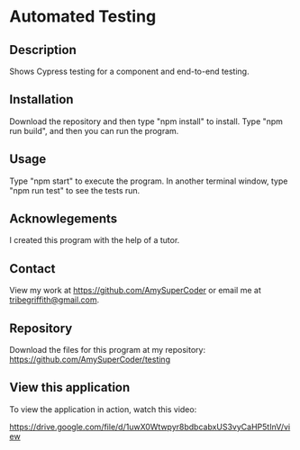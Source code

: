 # Automated Testing

## Description
Shows Cypress testing for a component and end-to-end testing.

## Installation
Download the repository and then type "npm install" to install. Type "npm run build", and then you can run the program.

## Usage
Type "npm start" to execute the program. In another terminal window, type "npm run test" to see the tests run.

## Acknowlegements
I created this program with the help of a tutor.

## Contact
View my work at https://github.com/AmySuperCoder or email me at tribegriffith@gmail.com.

## Repository
Download the files for this program at my repository: https://github.com/AmySuperCoder/testing

## View this application
To view the application in action, watch this video: 

https://drive.google.com/file/d/1uwX0Wtwpyr8bdbcabxUS3vyCaHP5tInV/view